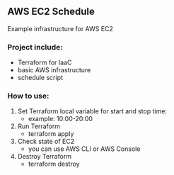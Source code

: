 ## AWS EC2 Schedule
Example infrastructure for AWS EC2
### Project include:
- Terraform for IaaC
- basic AWS infrastructure
- schedule script

### How to use:
1. Set Terraform local variable for start and stop time:
	- example: 10:00-20:00
2. Run Terraform
	-	terraform apply
3. Check state of EC2
	- you can use AWS CLI or AWS Console
4. Destroy Terraform
	-	terraform destroy

	

